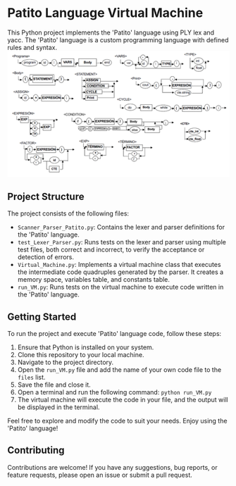 # Patito Language Virtual Machine

This Python project implements the 'Patito' language using PLY lex and yacc. The 'Patito' language is a custom programming language with defined rules and syntax.
![Patito Language Rules](https://github.com/FelipeYepez/OwnVirtualMachine/blob/aa2c126bc16ea932a2f4f510def1fd48f0808f36/'Patito'%20Language%20Rules.png)

## Project Structure

The project consists of the following files:

- `Scanner_Parser_Patito.py`: Contains the lexer and parser definitions for the 'Patito' language.
- `test_Lexer_Parser.py`: Runs tests on the lexer and parser using multiple test files, both correct and incorrect, to verify the acceptance or detection of errors.
- `Virtual_Machine.py`: Implements a virtual machine class that executes the intermediate code quadruples generated by the parser. It creates a memory space, variables table, and constants table.
- `run_VM.py`: Runs tests on the virtual machine to execute code written in the 'Patito' language.

## Getting Started

To run the project and execute 'Patito' language code, follow these steps:

1. Ensure that Python is installed on your system.
2. Clone this repository to your local machine.
3. Navigate to the project directory.
4. Open the `run_VM.py` file and add the name of your own code file to the `files` list.
5. Save the file and close it.
6. Open a terminal and run the following command:
  `python run_VM.py`
7. The virtual machine will execute the code in your file, and the output will be displayed in the terminal.

Feel free to explore and modify the code to suit your needs. Enjoy using the 'Patito' language!

## Contributing

Contributions are welcome! If you have any suggestions, bug reports, or feature requests, please open an issue or submit a pull request.
